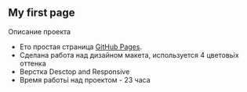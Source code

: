 ## My first page
Описание проекта
- Ето простая страница [GitHub Pages](https://tbeketova.github.io/Project_1_landing_guitar_school).
- Сделана работа над дизайном макета, используется 4 цветовьiх оттенка
- Верстка  Desctop and Responsive
- Время работьi над проектом - 23 часа


